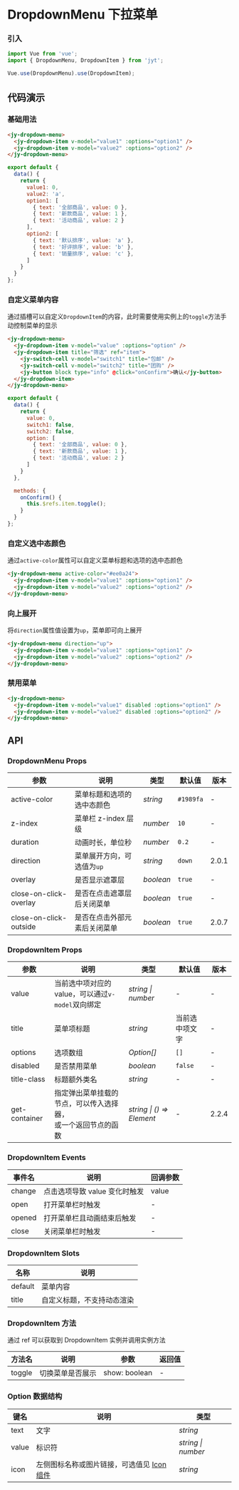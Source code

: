 # DropdownMenu 下拉菜单

### 引入

``` javascript
import Vue from 'vue';
import { DropdownMenu, DropdownItem } from 'jyt';

Vue.use(DropdownMenu).use(DropdownItem);
```

## 代码演示

### 基础用法

```html
<jy-dropdown-menu>
  <jy-dropdown-item v-model="value1" :options="option1" />
  <jy-dropdown-item v-model="value2" :options="option2" />
</jy-dropdown-menu>
```

```js
export default {
  data() {
    return {
      value1: 0,
      value2: 'a',
      option1: [
        { text: '全部商品', value: 0 },
        { text: '新款商品', value: 1 },
        { text: '活动商品', value: 2 }
      ],
      option2: [
        { text: '默认排序', value: 'a' },
        { text: '好评排序', value: 'b' },
        { text: '销量排序', value: 'c' },
      ]
    }
  }
};
```

### 自定义菜单内容

通过插槽可以自定义`DropdownItem`的内容，此时需要使用实例上的`toggle`方法手动控制菜单的显示

```html
<jy-dropdown-menu>
  <jy-dropdown-item v-model="value" :options="option" />
  <jy-dropdown-item title="筛选" ref="item">
    <jy-switch-cell v-model="switch1" title="包邮" />
    <jy-switch-cell v-model="switch2" title="团购" />
    <jy-button block type="info" @click="onConfirm">确认</jy-button>
  </jy-dropdown-item>
</jy-dropdown-menu>
```

```js
export default {
  data() {
    return {
      value: 0,
      switch1: false,
      switch2: false,
      option: [
        { text: '全部商品', value: 0 },
        { text: '新款商品', value: 1 },
        { text: '活动商品', value: 2 }
      ]
    }
  },

  methods: {
    onConfirm() {
      this.$refs.item.toggle();
    }
  }
};
```

### 自定义选中态颜色

通过`active-color`属性可以自定义菜单标题和选项的选中态颜色

```html
<jy-dropdown-menu active-color="#ee0a24">
  <jy-dropdown-item v-model="value1" :options="option1" />
  <jy-dropdown-item v-model="value2" :options="option2" />
</jy-dropdown-menu>
```

### 向上展开

将`direction`属性值设置为`up`，菜单即可向上展开

```html
<jy-dropdown-menu direction="up">
  <jy-dropdown-item v-model="value1" :options="option1" />
  <jy-dropdown-item v-model="value2" :options="option2" />
</jy-dropdown-menu>
```

### 禁用菜单

```html
<jy-dropdown-menu>
  <jy-dropdown-item v-model="value1" disabled :options="option1" />
  <jy-dropdown-item v-model="value2" disabled :options="option2" />
</jy-dropdown-menu>
```

## API

### DropdownMenu Props

| 参数 | 说明 | 类型 | 默认值 | 版本 |
|------|------|------|------|------|
| active-color | 菜单标题和选项的选中态颜色 | *string* | `#1989fa` | - |
| z-index | 菜单栏 z-index 层级 | *number* | `10` | - |
| duration | 动画时长，单位秒 | *number* | `0.2` | - |
| direction | 菜单展开方向，可选值为`up` | *string* | `down` | 2.0.1 |
| overlay | 是否显示遮罩层 | *boolean* | `true` | - |
| close-on-click-overlay | 是否在点击遮罩层后关闭菜单 | *boolean* | `true` | - |
| close-on-click-outside | 是否在点击外部元素后关闭菜单 | *boolean* | `true` | 2.0.7 |

### DropdownItem Props

| 参数 | 说明 | 类型 | 默认值 | 版本 |
|------|------|------|------|------|
| value | 当前选中项对应的 value，可以通过`v-model`双向绑定 | *string \| number* | - | - |
| title | 菜单项标题 | *string* | 当前选中项文字 | - |
| options | 选项数组 | *Option[]* | `[]` | - |
| disabled | 是否禁用菜单 | *boolean* | `false` | - |
| title-class | 标题额外类名 | *string* | - | - |
| get-container | 指定弹出菜单挂载的节点，可以传入选择器，<br>或一个返回节点的函数 | *string \| () => Element* | - | 2.2.4 |

### DropdownItem Events

| 事件名 | 说明 | 回调参数 |
|------|------|------|
| change | 点击选项导致 value 变化时触发 | value |
| open | 打开菜单栏时触发 | - |
| opened | 打开菜单栏且动画结束后触发 | - |
| close | 关闭菜单栏时触发 | - |

### DropdownItem Slots

| 名称 | 说明 |
|------|------|
| default | 菜单内容 |
| title | 自定义标题，不支持动态渲染 |

### DropdownItem 方法

通过 ref 可以获取到 DropdownItem 实例并调用实例方法

| 方法名 | 说明 | 参数 | 返回值 |
|------|------|------|------|
| toggle | 切换菜单是否展示 | show: boolean | - |

### Option 数据结构

| 键名 | 说明 | 类型 |
|------|------|------|
| text | 文字 | *string* |
| value | 标识符 | *string \| number* |
| icon | 左侧图标名称或图片链接，可选值见 [Icon 组件](#/zh-CN/icon) | *string* |
